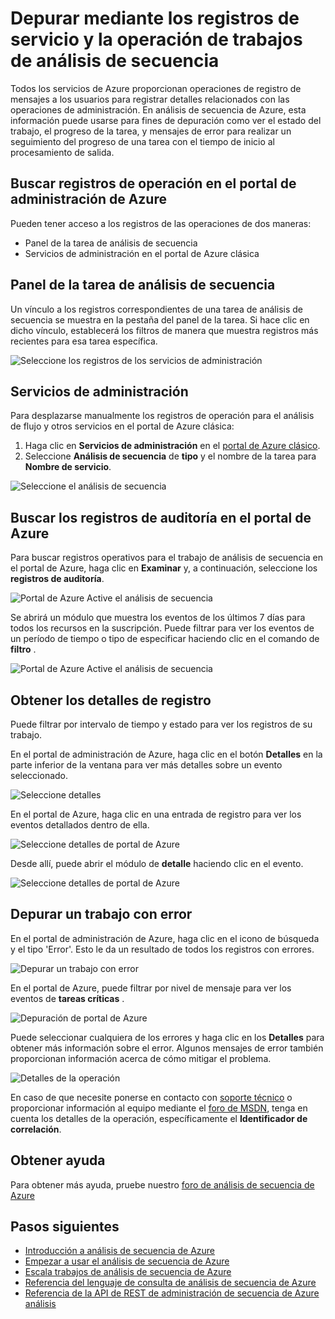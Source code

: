 <properties 
    pageTitle="Operación de depuración y registros de servicio en el análisis de secuencia | Microsoft Azure" 
    description="Registros de operación de análisis de secuencia de procedimientos de uso" 
    keywords="registros del servicio"
    services="stream-analytics" 
    documentationCenter="" 
    authors="jeffstokes72" 
    manager="jhubbard" 
    editor="cgronlun"/>

<tags 
    ms.service="stream-analytics" 
    ms.devlang="na" 
    ms.topic="article" 
    ms.tgt_pltfrm="na" 
    ms.workload="data-services" 
    ms.date="09/26/2016" 
    ms.author="jeffstok"/>

# <a name="debug-stream-analytics-jobs-using-service-and-operation-logs"></a>Depurar mediante los registros de servicio y la operación de trabajos de análisis de secuencia

Todos los servicios de Azure proporcionan operaciones de registro de mensajes a los usuarios para registrar detalles relacionados con las operaciones de administración. En análisis de secuencia de Azure, esta información puede usarse para fines de depuración como ver el estado del trabajo, el progreso de la tarea, y mensajes de error para realizar un seguimiento del progreso de una tarea con el tiempo de inicio al procesamiento de salida.

## <a name="find-operation-logs-in-the-azure-management-portal"></a>Buscar registros de operación en el portal de administración de Azure

Pueden tener acceso a los registros de las operaciones de dos maneras:  

- Panel de la tarea de análisis de secuencia  
- Servicios de administración en el portal de Azure clásica  

## <a name="dashboard-of-the-stream-analytics-job"></a>Panel de la tarea de análisis de secuencia

Un vínculo a los registros correspondientes de una tarea de análisis de secuencia se muestra en la pestaña del panel de la tarea. Si hace clic en dicho vínculo, establecerá los filtros de manera que muestra registros más recientes para esa tarea específica.

  ![Seleccione los registros de los servicios de administración](./media/stream-analytics-operation-logs/01-stream-analytics-operation-logs.png)  

## <a name="management-services"></a>Servicios de administración

Para desplazarse manualmente los registros de operación para el análisis de flujo y otros servicios en el portal de Azure clásica:

1.  Haga clic en **Servicios de administración** en el [portal de Azure clásico](https://manage.windowsazure.com).
2.  Seleccione **Análisis de secuencia** de **tipo** y el nombre de la tarea para **Nombre de servicio**.  

  ![Seleccione el análisis de secuencia](./media/stream-analytics-operation-logs/02-stream-analytics-operation-logs.png)  

## <a name="find-audit-logs-in-the-azure-portal"></a>Buscar los registros de auditoría en el portal de Azure ##

Para buscar registros operativos para el trabajo de análisis de secuencia en el portal de Azure, haga clic en **Examinar** y, a continuación, seleccione los **registros de auditoría**.

  ![Portal de Azure Active el análisis de secuencia](./media/stream-analytics-operation-logs/06-stream-analytics-operation-logs.png)  

Se abrirá un módulo que muestra los eventos de los últimos 7 días para todos los recursos en la suscripción.  Puede filtrar para ver los eventos de un período de tiempo o tipo de especificar haciendo clic en el comando de **filtro** .

  ![Portal de Azure Active el análisis de secuencia](./media/stream-analytics-operation-logs/07-stream-analytics-operation-logs.png)  

## <a name="get-log-details"></a>Obtener los detalles de registro

Puede filtrar por intervalo de tiempo y estado para ver los registros de su trabajo.

En el portal de administración de Azure, haga clic en el botón **Detalles** en la parte inferior de la ventana para ver más detalles sobre un evento seleccionado. 

  ![Seleccione detalles](./media/stream-analytics-operation-logs/03-stream-analytics-operation-logs.png)  

En el portal de Azure, haga clic en una entrada de registro para ver los eventos detallados dentro de ella.

  ![Seleccione detalles de portal de Azure](./media/stream-analytics-operation-logs/08-stream-analytics-operation-logs.png)  

Desde allí, puede abrir el módulo de **detalle** haciendo clic en el evento.

  ![Seleccione detalles de portal de Azure](./media/stream-analytics-operation-logs/09-stream-analytics-operation-logs.png)  

## <a name="debug-a-failed-job"></a>Depurar un trabajo con error

En el portal de administración de Azure, haga clic en el icono de búsqueda y el tipo 'Error'. Esto le da un resultado de todos los registros con errores. 

  ![Depurar un trabajo con error](./media/stream-analytics-operation-logs/04-stream-analytics-operation-logs.png)  

En el portal de Azure, puede filtrar por nivel de mensaje para ver los eventos de **tareas críticas** .

  ![Depuración de portal de Azure](./media/stream-analytics-operation-logs/10-stream-analytics-operation-logs.png)  

Puede seleccionar cualquiera de los errores y haga clic en los **Detalles** para obtener más información sobre el error.  Algunos mensajes de error también proporcionan información acerca de cómo mitigar el problema. 

  ![Detalles de la operación](./media/stream-analytics-operation-logs/05-stream-analytics-operation-logs.png)  

En caso de que necesite ponerse en contacto con [soporte técnico](https://azure.microsoft.com/support/options/) o proporcionar información al equipo mediante el [foro de MSDN](https://social.msdn.microsoft.com/Forums/en-US/home?forum=AzureStreamAnalytics), tenga en cuenta los detalles de la operación, específicamente el **Identificador de correlación**. 

## <a name="get-help"></a>Obtener ayuda
Para obtener más ayuda, pruebe nuestro [foro de análisis de secuencia de Azure](https://social.msdn.microsoft.com/Forums/en-US/home?forum=AzureStreamAnalytics)

## <a name="next-steps"></a>Pasos siguientes

- [Introducción a análisis de secuencia de Azure](stream-analytics-introduction.md)
- [Empezar a usar el análisis de secuencia de Azure](stream-analytics-get-started.md)
- [Escala trabajos de análisis de secuencia de Azure](stream-analytics-scale-jobs.md)
- [Referencia del lenguaje de consulta de análisis de secuencia de Azure](https://msdn.microsoft.com/library/azure/dn834998.aspx)
- [Referencia de la API de REST de administración de secuencia de Azure análisis](https://msdn.microsoft.com/library/azure/dn835031.aspx)
